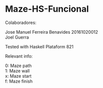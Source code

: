 # Maze-HS-Funcional

Colaboradores:

Jose Manuel Ferreira Benavides 20161020012 <br />
Joel Guerra

Tested with Haskell Plataform 821

Relevant info:

0: Maze path<br />
1: Maze wall<br />
x: Maze start<br />
f: Maze finish<br />

